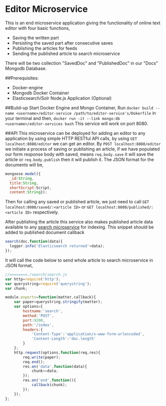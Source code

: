# Editor Microservice
This is an end microservice application giving the functionality of online text editor with four basic functions,
* Saving the written part
* Persisting the saved part after consecutive saves
* Publishing the articles for feeds
* Sending the published article to search microservice

There will be two collection "SavedDoc" and "PublishedDoc" in our "Docs" Mongodb Database.

##Prerequisites:
* Docker-engine
* Mongodb Docker Container
* Elasticsearch/Solr Node.js Application (Optional)

##Build-up
Start Docker Engine and Mongo Container,
Run
`docker build --name <username>/editor-service /path/to/editor-service's/Dokerfile`
in your terminal and then,
`docker run -it --link mongo:db <username>/editor-services bash`
This service will work on port 8080.

##API
This microservice can be deployed for adding an editor to any application by using simple HTTP RESTful API calls, by using `GET localhost:8080/editor` we can get an editor.
By `POST localhost:8080/editor` we initiate a process of saving or publishing an article, if we have populated our form response body with saved, means `req.body.save` it will save the article or `req.body.publish` then it will publish it. The JSON format for the documents will be,
```javascript
mongoose.model({
  _id:String,
  title:String,
  shortScript:Script,
  content:String});
```
Then for calling any saved or published article, we just need to call `GET localhost:8080/saved/:<article ID>` or `GET localhost:8080/published/:<article ID>` respectively.

After publishing the article this service also makes published article data available to any [search microservice](https://github.com/JatinTripathi/search-service) for indexing.
This snippet should be added to published document callback
```javascript
search(doc,function(data){
  logger.info('Elasticsearch returned'+data);
});
```
It will call the code below to send whole article to search microservice in JSON format,
```javascript
//========./search/search.js
var http=require('http');
var querystring=require('querystring');
var chunk;

module.exports=function(matter,callback){
    var paper=querystring.stringify(matter);
    var options={
        hostname:'search',
        method:'POST',
        port:9200,
        path:'/index',
        headers:{
            'Content-Type':'application/x-www-form-urlencoded',
            'Content-Length':'doc.length'
        }
    };
    http.request(options,function(req,res){
        req.write(paper);
        req.end();
        res.on('data',function(data){
            chunk+=data;
        });
        res.on('end',function(){
            callback(chunk);
        });
    });
};
```

